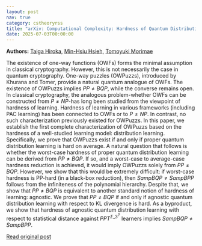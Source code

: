 ```yaml
---
layout: post
nav: true
category: cstheoryrss
title: "arXiv: Computational Complexity: Hardness of Quantum Distribution Learning and Quantum Cryptography"
date: 2025-07-03T00:00:00
---
```


**Authors:** [Taiga Hiroka](https://dblp.uni-trier.de/search?q=Taiga+Hiroka), [Min-Hsiu Hsieh](https://dblp.uni-trier.de/search?q=Min-Hsiu+Hsieh), [Tomoyuki Morimae](https://dblp.uni-trier.de/search?q=Tomoyuki+Morimae)

The existence of one-way functions (OWFs) forms the minimal assumption in
classical cryptography. However, this is not necessarily the case in quantum
cryptography. One-way puzzles (OWPuzzs), introduced by Khurana and Tomer,
provide a natural quantum analogue of OWFs. The existence of OWPuzzs implies
$PP\neq BQP$, while the converse remains open. In classical cryptography, the
analogous problem-whether OWFs can be constructed from $P \neq NP$-has long
been studied from the viewpoint of hardness of learning. Hardness of learning
in various frameworks (including PAC learning) has been connected to OWFs or to
$P \neq NP$. In contrast, no such characterization previously existed for
OWPuzzs. In this paper, we establish the first complete characterization of
OWPuzzs based on the hardness of a well-studied learning model: distribution
learning. Specifically, we prove that OWPuzzs exist if and only if proper
quantum distribution learning is hard on average. A natural question that
follows is whether the worst-case hardness of proper quantum distribution
learning can be derived from $PP \neq BQP$. If so, and a worst-case to
average-case hardness reduction is achieved, it would imply OWPuzzs solely from
$PP \neq BQP$. However, we show that this would be extremely difficult: if
worst-case hardness is PP-hard (in a black-box reduction), then $SampBQP \neq
SampBPP$ follows from the infiniteness of the polynomial hierarchy. Despite
that, we show that $PP \neq BQP$ is equivalent to another standard notion of
hardness of learning: agnostic. We prove that $PP \neq BQP$ if and only if
agnostic quantum distribution learning with respect to KL divergence is hard.
As a byproduct, we show that hardness of agnostic quantum distribution learning
with respect to statistical distance against $PPT^{\Sigma\_3^P}$ learners
implies $SampBQP \neq SampBPP$.

[Read original post](http://arxiv.org/abs/2507.01292v1)
